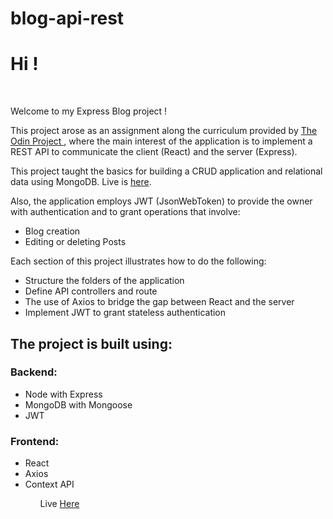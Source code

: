 # blog-api-rest

 <h1>Hi !</h1><br>
 
Welcome to my Express Blog project !

This project arose as an assignment along the curriculum
              provided by
              <a href="https://www.theodinproject.com/">
                The Odin Project
              </a>
              , where the main interest of the application is to implement
              a REST API to communicate the client (React) and the server
              (Express).

This project taught the basics for building a CRUD application and relational data using MongoDB.
Live is <a href="https://blog-axl.onrender.com">here</a>.

Also, the application employs JWT (JsonWebToken) to provide
              the owner with authentication and to grant operations that
              involve:
            <ul>
              <li>Blog creation</li>
              <li>Editing or deleting Posts</li>
            </ul>
              Each section of this project illustrates how to do the
              following:
            <ul>
              <li>Structure the folders of the application</li>
              <li>Define API controllers and route</li>
              <li>
                The use of Axios to bridge the gap between React and the
                server
              </li>
              <li>Implement JWT to grant stateless authentication</li>
            </ul>

<h2>The project is built using: </h2>
<h3>Backend:</h3>
<ul>
  <li>Node with Express</li>
   <li>MongoDB with Mongoose</li>
  <li>JWT</li>
</ul>

<h3>Frontend:</h3>
<ul>
  <li>React</li>
  <li>Axios</li>
  <li>Context API</li>
<ul>

Live <a href="https://blog-axl.onrender.com/">Here</a>
